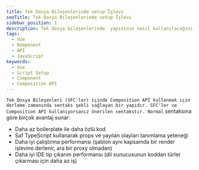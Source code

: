 ```yaml
---
title: Tek Dosya Bileşenlerinde setup İşlevi
seoTitle: Tek Dosya Bileşenlerinde setup İşlevi
sidebar_position: 1
description: Tek dosya bileşenlerinde  yapısının nasıl kullanılacağını açıklayan bir rehberdir. Bu yapı ile birlikte Composition APInin avantajları sunulmaktadır.
tags: 
  - Vue
  - Komponent
  - API
  - JavaScript
keywords: 
  - Vue
  - Script Setup
  - Component
  - Composition API
---
```


`` Tek Dosya Bileşenleri (SFC'ler) içinde Composition API kullanmak için derleme zamanında sentaks şekli sağlayan bir yapıdır. SFC'ler ve Composition API kullanıyorsanız önerilen sentakstır. Normal `` sentaksına göre birçok avantaj sunar:

- Daha az boilerplate ile daha özlü kod
- Saf TypeScript kullanarak props ve yayılan olayları tanımlama yeteneği
- Daha iyi çalıştırma performansı (şablon aynı kapsamda bir render işlevine derlenir, ara bir proxy olmadan)
- Daha iyi IDE tip çıkarım performansı (dil sunucusunun koddan türler çıkarması için daha az iş)